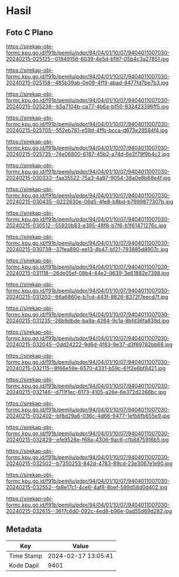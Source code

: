 # Hasil

## Foto C Plano

https://sirekap-obj-formc.kpu.go.id/f91b/pemilu/pdpr/94/04/01/10/07/9404011007030-20240215-025125--01849158-6039-4e5d-b197-05b4c3a27851.jpg

https://sirekap-obj-formc.kpu.go.id/f91b/pemilu/pdpr/94/04/01/10/07/9404011007030-20240215-025158--485b39ab-0e09-4ff9-abad-8477fd7be7b3.jpg

https://sirekap-obj-formc.kpu.go.id/f91b/pemilu/pdpr/94/04/01/10/07/9404011007030-20240215-025238--b5a7104b-ca77-4b6a-bf50-832423396ff5.jpg

https://sirekap-obj-formc.kpu.go.id/f91b/pemilu/pdpr/94/04/01/10/07/9404011007030-20240215-025705--552eb781-e59d-4ffb-bcca-d673e29584f4.jpg

https://sirekap-obj-formc.kpu.go.id/f91b/pemilu/pdpr/94/04/01/10/07/9404011007030-20240215-025735--74e06800-6187-45b2-a74d-6e2f79f9b4c2.jpg

https://sirekap-obj-formc.kpu.go.id/f91b/pemilu/pdpr/94/04/01/10/07/9404011007030-20240215-030333--faa35522-75a3-4a97-9054-38a0e8b68e4f.jpg

https://sirekap-obj-formc.kpu.go.id/f91b/pemilu/pdpr/94/04/01/10/07/9404011007030-20240215-030435--0222630e-06d5-4fe8-b8bd-b7999877307b.jpg

https://sirekap-obj-formc.kpu.go.id/f91b/pemilu/pdpr/94/04/01/10/07/9404011007030-20240215-030512--55920b83-e395-48f8-b7f6-b1f61471276c.jpg

https://sirekap-obj-formc.kpu.go.id/f91b/pemilu/pdpr/94/04/01/10/07/9404011007030-20240215-030738--37fea890-ee13-4b47-bf21-793885d8907c.jpg

https://sirekap-obj-formc.kpu.go.id/f91b/pemilu/pdpr/94/04/01/10/07/9404011007030-20240215-031118--26de05ef-08b4-44e2-9639-3e61882e7398.jpg

https://sirekap-obj-formc.kpu.go.id/f91b/pemilu/pdpr/94/04/01/10/07/9404011007030-20240215-031203--66a6860e-b7cd-443f-9826-8372f7eecd7f.jpg

https://sirekap-obj-formc.kpu.go.id/f91b/pemilu/pdpr/94/04/01/10/07/9404011007030-20240215-031235--26b9dbde-ba9a-4264-9c1a-8bfd36fa839d.jpg

https://sirekap-obj-formc.kpu.go.id/f91b/pemilu/pdpr/94/04/01/10/07/9404011007030-20240215-032045--0dd24222-9d6d-4f83-9e37-d3f69782bb68.jpg

https://sirekap-obj-formc.kpu.go.id/f91b/pemilu/pdpr/94/04/01/10/07/9404011007030-20240215-032115--8f66e59e-6570-4331-b59c-61f2e6bf8421.jpg

https://sirekap-obj-formc.kpu.go.id/f91b/pemilu/pdpr/94/04/01/10/07/9404011007030-20240215-032146--d711f1ec-6173-4105-a26e-6e372d2266bc.jpg

https://sirekap-obj-formc.kpu.go.id/f91b/pemilu/pdpr/94/04/01/10/07/9404011007030-20240215-032402--bf8d29a6-036c-4d66-9477-1efb6fb655e9.jpg

https://sirekap-obj-formc.kpu.go.id/f91b/pemilu/pdpr/94/04/01/10/07/9404011007030-20240215-032429--efe9528e-f68a-4306-9ac6-cfb8875916b5.jpg

https://sirekap-obj-formc.kpu.go.id/f91b/pemilu/pdpr/94/04/01/10/07/9404011007030-20240215-032502--b7350253-842d-4783-89cd-23e3067e1e90.jpg

https://sirekap-obj-formc.kpu.go.id/f91b/pemilu/pdpr/94/04/01/10/07/9404011007030-20240215-032552--fa8e17c1-4ce6-4af8-8bef-599d58d0d402.jpg

https://sirekap-obj-formc.kpu.go.id/f91b/pemilu/pdpr/94/04/01/10/07/9404011007030-20240215-032615--3617c6d0-092c-4ed8-b96e-0ad55d69d282.jpg


## Metadata

| Key        | Value               |
| ---------- | ------------------- |
| Time Stamp | 2024-02-17 13:05:41 |
| Kode Dapil | 9401                |



